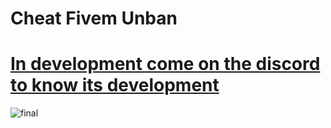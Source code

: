 # Cheat Fivem Unban
# <a href="https://discord.gg/uFKTmq3sfP">In development come on the discord to know its development</a>
![final](https://user-images.githubusercontent.com/59067764/173954753-088da52f-97e8-4111-9708-a2de1b8db7e8.png)
